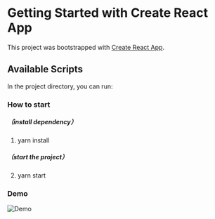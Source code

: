 # Getting Started with Create React App

This project was bootstrapped with [Create React App](https://github.com/facebook/create-react-app).

## Available Scripts

In the project directory, you can run:

### How to start 
##### （install dependency）
1. yarn install  
##### （start the project）
2. yarn start 

### Demo
![Demo](https://media2.giphy.com/media/YXQZzBqf0i1jF3AEc8/giphy.gif)

